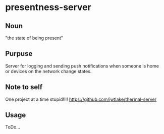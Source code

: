 # presentness-server

## Noun
"the state of being present"

## Purpuse
Server for logging and sending push notifications when someone is home or devices on the network change states.

## Note to self
One project at a time stupid!!!! https://github.com/jwtlake/thermal-server

## Usage
ToDo... 
